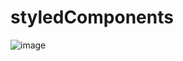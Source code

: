# styledComponents
![image](https://user-images.githubusercontent.com/73265655/147689127-4700e085-93b0-4dcb-9c20-0aa96505eddd.png)
